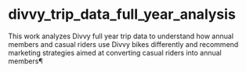 # divvy_trip_data_full_year_analysis
This work analyzes Divvy full year trip data to understand how annual members and casual riders use Divvy bikes differently and recommend marketing strategies aimed at converting casual riders into annual members¶
